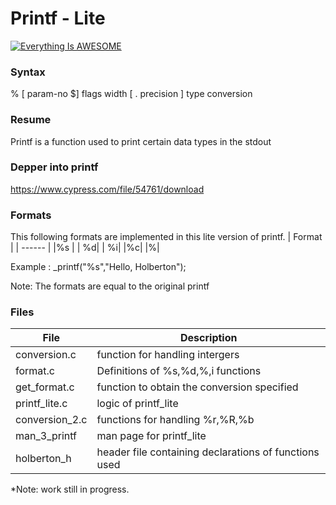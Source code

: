 # Printf - Lite

[![Everything Is AWESOME](https://i.imgur.com/YNXlg6A.png)](https://www.youtube.com/watch?v=Tw2dobf_rP0&feature=youtu.be "Indoor Delivery Robots")

 ### Syntax 
 % [ param-no $] flags width [ . precision ] type conversion
### Resume
Printf is a function used to print certain data types in the stdout 


### Depper into printf

https://www.cypress.com/file/54761/download


### Formats

This following formats are implemented in this lite version of printf.
| Format | 
| ------ |
|%s |
| %d| 
| %i|
|%c|
|%|

Example : _printf("%s","Hello, Holberton");

Note: The formats are equal to the original printf

### Files

| File | Description|
| ------ | ------ |
|conversion.c |function for handling intergers|
|format.c| Definitions of %s,%d,%,i functions|
| get_format.c| function to obtain the conversion specified|
|printf_lite.c| logic of printf_lite|
|conversion_2.c| functions for handling %r,%R,%b|
|man_3_printf|man page for printf_lite|
|holberton_h|header file containing declarations of functions used|

*Note: work still in progress. 

